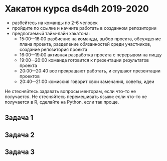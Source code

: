 # Хакатон курса ds4dh 2019-2020

* разбейтесь на команды по 2-6 человек
* пройдите по ссылке и начните работать в созданном репозитории
* предлогаемый тайм-лайн хакатона:
    - 15:00--16:00 разбиение на команды, выбор проекта, обсуждение плана проекта, разделение обязанностей среди участников, создание репозитория проекта
    - 16:00--19:00 активная разработка проекта с перерывом на пиццу
    - 19:00--20:00 команда готовится к презентации результатов проекта
    - 20:00--20:40 все прекращают работать, и слушают презентации проектов
    - 20:40--21:00 комиссия говорит свои замечания, советы, идеи

Не стесняйтесь задавать вопросы менторам, если что-то не получается. Не стесняйтесь перемешивать языки: если что-то не получается в R, сделайте на Python, если так проще.

## Задача 1
## Задача 2
## Задача 3